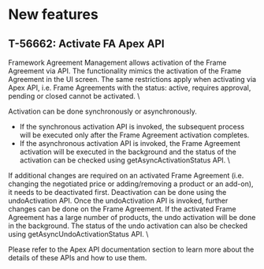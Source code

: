 # New features

## T-56662: Activate FA Apex API

Framework Agreement Management allows activation of the Frame Agreement via API. The functionality mimics the activation of the Frame Agreement in the UI screen. The same restrictions apply when activating via Apex API, i.e. Frame Agreements with the status: active, requires approval, pending or closed cannot be activated. \

Activation can be done synchronously or asynchronously.
- If the synchronous activation API is invoked, the subsequent process will be executed only after the Frame Agreement activation completes.
- If the asynchronous activation API is invoked, the Frame Agreement activation will be executed in the background and the status of the activation can be checked using getAsyncActivationStatus API. \

If additional changes are required on an activated Frame Agreement (i.e. changing the negotiated price or adding/removing a product or an add-on), it needs to be deactivated first.
Deactivation can be done using the undoActivation API. Once the undoActivation API is invoked, further changes can be done on the Frame Agreement.
If the activated Frame Agreement has a large number of products, the undo activation will be done in the background. The status of the undo activation can also be checked using getAsyncUndoActivationStatus API. \

Please refer to the Apex API documentation section to learn more about the details of these APIs and how to use them.